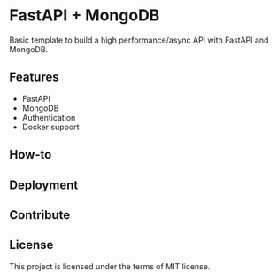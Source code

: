 # FastAPI + MongoDB

Basic template to build a high performance/async API with FastAPI and MongoDB.

## Features

- FastAPI
- MongoDB
- Authentication
- Docker support

## How-to



## Deployment

## Contribute

## License

This project is licensed under the terms of MIT license.